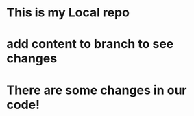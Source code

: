 # This is my Local repo
# add content to branch to see changes 
# There are some changes in our code!